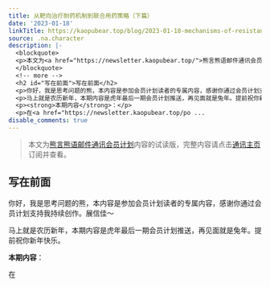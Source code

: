 ```yaml
---
title: 从靶向治疗耐药机制到联合用药策略（下篇）
date: '2023-01-18'
linkTitle: https://kaopubear.top/blog/2023-01-18-mechanisms-of-resistance-2/
source: .na.character
description: |-
  <blockquote>
  <p>本文为<a href="https://newsletter.kaopubear.top/">熊言熊语邮件通讯会员计划</a>内容的试读版，完整内容请点击<a href="https://newsletter.kaopubear.top/">通讯主页</a>订阅并查看。</p>
  </blockquote>
  <!-- more -->
  <h2 id="写在前面">写在前面</h2>
  <p>你好，我是思考问题的熊，本内容是参加会员计划读者的专属内容，感谢你通过会员计划支持我持续创作。展信佳～</p>
  <p>马上就是农历新年，本期内容是虎年最后一期会员计划推送，再见面就是兔年。提前祝你新年快乐。</p>
  <p><strong>本期内容</strong>：</p>
  <p>在<a href="https://newsletter.kaopubear.top/po ...
disable_comments: true
---
```

<blockquote>
<p>本文为<a href="https://newsletter.kaopubear.top/">熊言熊语邮件通讯会员计划</a>内容的试读版，完整内容请点击<a href="https://newsletter.kaopubear.top/">通讯主页</a>订阅并查看。</p>
</blockquote>
<!-- more -->
<h2 id="写在前面">写在前面</h2>
<p>你好，我是思考问题的熊，本内容是参加会员计划读者的专属内容，感谢你通过会员计划支持我持续创作。展信佳～</p>
<p>马上就是农历新年，本期内容是虎年最后一期会员计划推送，再见面就是兔年。提前祝你新年快乐。</p>
<p><strong>本期内容</strong>：</p>
<p>在<a href="https://newsletter.kaopubear.top/po ...